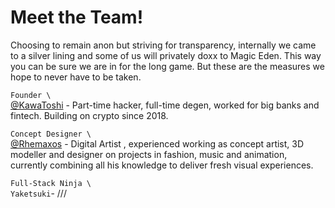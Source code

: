 # Meet the Team!

Choosing to remain anon but striving for transparency, internally we came to a silver lining and some of us will privately doxx to Magic Eden. This way you can be sure we are in for the long game. But these are the measures we hope to never have to be taken.

`Founder \`\
[@KawaToshi](https://twitter.com/KawaToshi\_) - Part-time hacker, full-time degen, worked for big banks and fintech. Building on crypto since 2018.

`Concept Designer \`\
[@Rhemaxos](https://twitter.com/RhemaxosArt) - Digital Artist , experienced working as concept artist, 3D modeller and designer on projects in fashion, music and animation, currently combining all his knowledge to deliver fresh visual experiences.

`Full-Stack Ninja \`\
`Yaketsuki`- ///
